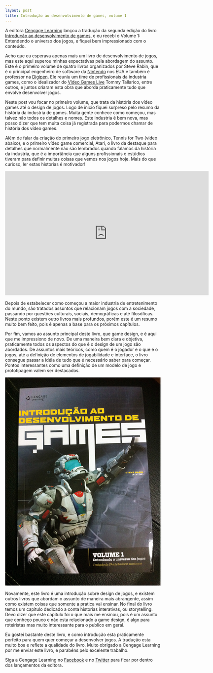 ```yaml
---
layout: post
title: Introdução ao desenvolvimento de games, volume 1
---
```


A editora [Cengage Learning](http://www.cengage.com.br/ "Cengage") lançou a tradução da segunda edição do livro [Introdução ao desenvolvimento de games](http://www.cengage.com.br/ls/introducao-ao-desenvolvimento-de-games-traducao-da-2a-edicao-norte-americana/ "Livro"), e eu recebi o Volume 1: Entendendo o universo dos jogos, e fiquei bem impressionado com o conteúdo.

Acho que eu esperava apenas mais um livro de desenvolvimento de jogos, mas este aqui superou minhas expectativas pela abordagem do assunto. Este é o primeiro volume de quatro livros organizados por Steve Rabin, que é o principal engenheiro de software da [Nintendo](http://www.nintendo.com/?country=US&lang=en "Nintendo") nos EUA e também é professor na [Digipen](https://www.digipen.edu/ "Digipen"). Ele reuniu um time de profissionais da industria games, como o idealizador do [Vídeo Games Live](http://www.videogameslive.com/ "VGL") Tommy Tallarico, entre outros, e juntos criaram esta obra que aborda praticamente tudo que envolve desenvolver jogos.

Neste post vou focar no primeiro volume, que trata da história dos vídeo games até o design de jogos. Logo de inicio fiquei surpreso pelo resumo da história da industria de games. Muita gente conhece como começou, mas talvez não todos os detalhes e nomes. Este industria é bem nova, mas posso dizer que tem muita coisa já registrada para podermos chamar de história dos vídeo games.

Além de falar da criação do primeiro jogo eletrônico, Tennis for Two (video abaixo), e o primeiro vídeo game comercial, Atari, o livro da destaque para detalhes que normalmente não são lembrados quando falamos da história da industria, que é a importância que alguns profissionais e estúdios tiveram para definir muitas coisas que vemos nos jogos hoje. Mais do que curioso, ler estas historias é motivador!

<span class="embed-youtube" style="text-align:center; display: block;"><iframe allowfullscreen="true" class="youtube-player" frameborder="0" height="402" src="http://www.youtube.com/embed/6PG2mdU_i8k?version=3&rel=1&fs=1&autohide=2&showsearch=0&showinfo=1&iv_load_policy=1&wmode=transparent" type="text/html" width="660"></iframe></span>

Depois de estabelecer como começou a maior industria de entretenimento do mundo, são tratados assuntos que relacionam jogos com a sociedade, passando por questões culturais, sociais, demográficas e até filosóficas. Neste ponto existem outro livros mais profundos, porém este é um resumo muito bem feito, pois é apenas a base para os próximos capítulos.

Por fim, vamos ao assunto principal deste livro, que game design, e é aqui que me impressiono de novo. De uma maneira bem clara e objetiva, praticamente todos os aspectos do que é o design de um jogo são abordados. De assuntos mais teóricos, como quem é o jogador e o que é o jogos, até a definição de elementos de jogabilidade e interface, o livro consegue passar a idéia de tudo que é necessário saber para começar. Pontos interessantes como uma definição de um modelo de jogo e prototipagem valem ser destacados.

![](../content/images/2013/09/livro-gamedev.jpg "Introdução ao desenvolvimento de games")

Novamente, este livro é uma introdução sobre design de jogos, e existem outros livros que abordam o assunto de maneira mais abrangente, assim como existem coisas que somente a pratica vai ensinar. No final do livro temos um capitulo dedicado a conta historias interativas, ou storytelling. Devo dizer que este capitulo foi o que mais me ensinou, pois é um assunto que conheço pouco e não esta relacionado a game design, é algo para roteiristas mas muito interessante para o publico em geral.

Eu gostei bastante deste livro, e como introdução esta praticamente perfeito para quem quer começar a desenvolver jogos. A tradução esta muito boa e reflete a qualidade do livro. Muito obrigado a Cengage Learning por me enviar este livro, e parabéns pelo excelente trabalho.

Siga a Cengage Learning no [Facebook](https://www.facebook.com/cengagebrasil "Facebook") e no [Twitter](https://twitter.com/cengagebrasil "Twitter") para ficar por dentro dos lançamentos da editora.
